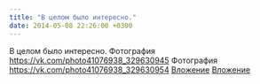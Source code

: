 ```yaml
---
title: "В целом было интересно."
date: 2014-05-08 22:26:00 +0300
---
```


В целом было интересно.
Фотография
<a class="vk-attach" href="https://vk.com/photo41076938_329630945">https://vk.com/photo41076938_329630945</a>
Фотография
<a class="vk-attach" href="https://vk.com/photo41076938_329630954">https://vk.com/photo41076938_329630954</a>
<a class="vk-attach" href="https://vk.com/photo41076938_329630945">Вложение</a>
<a class="vk-attach" href="https://vk.com/photo41076938_329630954">Вложение</a>
